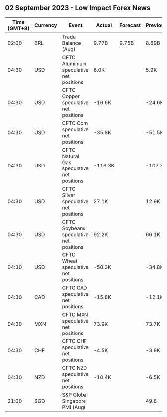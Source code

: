 ## 02 September 2023 - Low Impact Forex News

| Time (GMT+8) | Currency | Event | Actual | Forecast | Previous |
|------|----------|-------|--------|----------|----------|
| 02:00 | BRL | Trade Balance (Aug) | 9.77B | 9.75B | 8.89B |
| 04:30 | USD | CFTC Aluminium speculative net positions | 6.0K |  | 5.9K |
| 04:30 | USD | CFTC Copper speculative net positions | -16.6K |  | -24.6K |
| 04:30 | USD | CFTC Corn speculative net positions | -35.8K |  | -51.5K |
| 04:30 | USD | CFTC Natural Gas speculative net positions | -116.3K |  | -107.3K |
| 04:30 | USD | CFTC Silver speculative net positions | 27.1K |  | 12.9K |
| 04:30 | USD | CFTC Soybeans speculative net positions | 92.2K |  | 66.1K |
| 04:30 | USD | CFTC Wheat speculative net positions | -50.3K |  | -34.8K |
| 04:30 | CAD | CFTC CAD speculative net positions | -15.8K |  | -12.1K |
| 04:30 | MXN | CFTC MXN speculative net positions | 73.9K |  | 73.7K |
| 04:30 | CHF | CFTC CHF speculative net positions | -4.5K |  | -3.9K |
| 04:30 | NZD | CFTC NZD speculative net positions | -10.4K |  | -6.5K |
| 21:00 | SGD | S&P Global Singapore PMI (Aug) |  |  | 49.8 |
